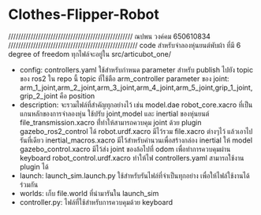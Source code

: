 # Clothes-Flipper-Robot
//////////////////////////////////////////////////
ณปพน วงค์คม 650610834
////////////////////////////////////////////////////
code สำหรับจำลองหุ่นยนต์พับผ้า ที่มี 6 degree of freedom
ทุกไฟล์จะอยู่ใน src/articubot_one/
- config:
    controllers.yaml ใช้สำหรับกำหนด parameter สำหรับ publish ไปยัง topic ของ ros2 ใน repo นี้ topic ที่ใช้ตือ arm_controller parameter ของ joint: arm_1_joint,arm_2_joint,arm_3_joint,arm_4_joint,arm_5_joint,grip_1_joint,grip_2_joint คือ position
- description:
    จะรวมไฟล์ที่สำคัญทุกอย่างไว้ เช่น
      model.dae 
      robot_core.xacro ที่เป็นแกนหลักของการจำลองหุ่น ใช้ปรับ joint,model และ inertial ของหุ่นยนต์
      file_transmission.xacro ที่่ทำให้สามารถควบคุม joint ด้วย plugin gazebo_ros2_control ได้
      robot.urdf.xacro มีไว้รวม file.xacro ต่างๆไว้ แล้วเอาไปรันที่เดียว
      inertial_macros.xacro มีไว้สำหรับคำนวนเพื่อสร้างกล่อง inertial ให้ model
      gazebo_control.xacro มีไว้ส่ง joint ของล้อไปที่ odom เพื่อทำการควบคุมผ่าน keyboard
      robot_control.urdf.xacro ทำให้ไฟ controllers.yaml สามารถใช้งาน plugin ได้
- launch:
    launch_sim.launch.py ใช้สำหรับรันไฟล์ที่จำเป็นทุกอย่าง เพื่อให้ไฟล์ใช้งานได้ร่วมกัน
- worlds:
    เก็บ file.world ที่นำมารันใน launch_sim
- controller.py:
    ไฟล์ที่ใช้สำหรับการควบคุมด้วย keyboard
      
